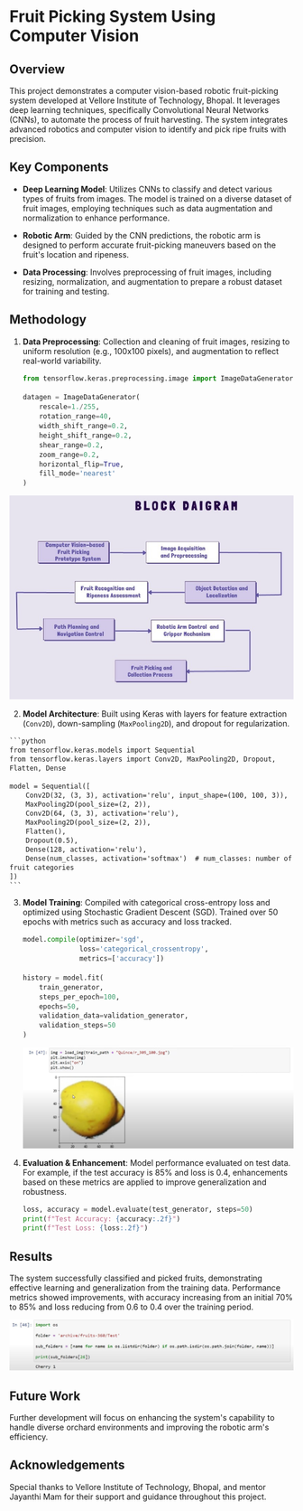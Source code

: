 # Fruit Picking System Using Computer Vision

## Overview

This project demonstrates a computer vision-based robotic fruit-picking system developed at Vellore Institute of Technology, Bhopal. It leverages deep learning techniques, specifically Convolutional Neural Networks (CNNs), to automate the process of fruit harvesting. The system integrates advanced robotics and computer vision to identify and pick ripe fruits with precision.

## Key Components

- **Deep Learning Model**: Utilizes CNNs to classify and detect various types of fruits from images. The model is trained on a diverse dataset of fruit images, employing techniques such as data augmentation and normalization to enhance performance.

- **Robotic Arm**: Guided by the CNN predictions, the robotic arm is designed to perform accurate fruit-picking maneuvers based on the fruit's location and ripeness.

- **Data Processing**: Involves preprocessing of fruit images, including resizing, normalization, and augmentation to prepare a robust dataset for training and testing.

## Methodology

1. **Data Preprocessing**: Collection and cleaning of fruit images, resizing to uniform resolution (e.g., 100x100 pixels), and augmentation to reflect real-world variability.

    ```python
    from tensorflow.keras.preprocessing.image import ImageDataGenerator

    datagen = ImageDataGenerator(
        rescale=1./255,
        rotation_range=40,
        width_shift_range=0.2,
        height_shift_range=0.2,
        shear_range=0.2,
        zoom_range=0.2,
        horizontal_flip=True,
        fill_mode='nearest'
    )
    ```
  ![Block Diagram](https://github.com/srijaaaaa/Automated-Fruit-Recognition-and-Picking-System/blob/main/1.2.jpg)

  2. **Model Architecture**: Built using Keras with layers for feature extraction (`Conv2D`), down-sampling (`MaxPooling2D`), and dropout for regularization.

    ```python
    from tensorflow.keras.models import Sequential
    from tensorflow.keras.layers import Conv2D, MaxPooling2D, Dropout, Flatten, Dense

    model = Sequential([
        Conv2D(32, (3, 3), activation='relu', input_shape=(100, 100, 3)),
        MaxPooling2D(pool_size=(2, 2)),
        Conv2D(64, (3, 3), activation='relu'),
        MaxPooling2D(pool_size=(2, 2)),
        Flatten(),
        Dropout(0.5),
        Dense(128, activation='relu'),
        Dense(num_classes, activation='softmax')  # num_classes: number of fruit categories
    ])
    ```

3. **Model Training**: Compiled with categorical cross-entropy loss and optimized using Stochastic Gradient Descent (SGD). Trained over 50 epochs with metrics such as accuracy and loss tracked.

    ```python
    model.compile(optimizer='sgd',
                  loss='categorical_crossentropy',
                  metrics=['accuracy'])

    history = model.fit(
        train_generator,
        steps_per_epoch=100,
        epochs=50,
        validation_data=validation_generator,
        validation_steps=50
    )
    ```

    ![Model](https://github.com/srijaaaaa/Automated-Fruit-Recognition-and-Picking-System/blob/main/1.3.jpg)

4. **Evaluation & Enhancement**: Model performance evaluated on test data. For example, if the test accuracy is 85% and loss is 0.4, enhancements based on these metrics are applied to improve generalization and robustness.

    ```python
    loss, accuracy = model.evaluate(test_generator, steps=50)
    print(f"Test Accuracy: {accuracy:.2f}")
    print(f"Test Loss: {loss:.2f}")
    ```

## Results

The system successfully classified and picked fruits, demonstrating effective learning and generalization from the training data. Performance metrics showed improvements, with accuracy increasing from an initial 70% to 85% and loss reducing from 0.6 to 0.4 over the training period.

 ![Result](https://github.com/srijaaaaa/Automated-Fruit-Recognition-and-Picking-System/blob/main/1.4.jpg)

## Future Work

Further development will focus on enhancing the system's capability to handle diverse orchard environments and improving the robotic arm's efficiency.

## Acknowledgements

Special thanks to Vellore Institute of Technology, Bhopal, and mentor Jayanthi Mam for their support and guidance throughout this project.
